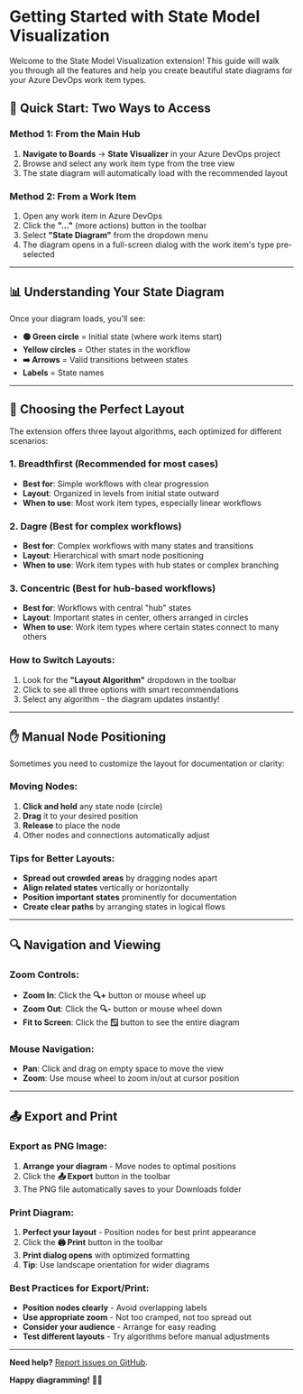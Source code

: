 # Getting Started with State Model Visualization

Welcome to the State Model Visualization extension! This guide will walk you through all the features and help you create beautiful state diagrams for your Azure DevOps work item types.

## 🚀 Quick Start: Two Ways to Access

### Method 1: From the Main Hub
1. **Navigate to Boards** → **State Visualizer** in your Azure DevOps project
2. Browse and select any work item type from the tree view
3. The state diagram will automatically load with the recommended layout

### Method 2: From a Work Item  
1. Open any work item in Azure DevOps
2. Click the **"..."** (more actions) button in the toolbar
3. Select **"State Diagram"** from the dropdown menu
4. The diagram opens in a full-screen dialog with the work item's type pre-selected

---

## 📊 Understanding Your State Diagram

Once your diagram loads, you'll see:
- **🟢 Green circle** = Initial state (where work items start)
- **Yellow circles** = Other states in the workflow  
- **➡️ Arrows** = Valid transitions between states
- **Labels** = State names

---

## 🎨 Choosing the Perfect Layout

The extension offers three layout algorithms, each optimized for different scenarios:

### 1. **Breadthfirst** (Recommended for most cases)
- **Best for**: Simple workflows with clear progression
- **Layout**: Organized in levels from initial state outward
- **When to use**: Most work item types, especially linear workflows

### 2. **Dagre** (Best for complex workflows)
- **Best for**: Complex workflows with many states and transitions
- **Layout**: Hierarchical with smart node positioning
- **When to use**: Work item types with hub states or complex branching

### 3. **Concentric** (Best for hub-based workflows)
- **Best for**: Workflows with central "hub" states
- **Layout**: Important states in center, others arranged in circles
- **When to use**: Work item types where certain states connect to many others

### How to Switch Layouts:
1. Look for the **"Layout Algorithm"** dropdown in the toolbar
2. Click to see all three options with smart recommendations
3. Select any algorithm - the diagram updates instantly!

---

## ✋ Manual Node Positioning

Sometimes you need to customize the layout for documentation or clarity:

### Moving Nodes:
1. **Click and hold** any state node (circle)
2. **Drag** it to your desired position
3. **Release** to place the node
4. Other nodes and connections automatically adjust

### Tips for Better Layouts:
- **Spread out crowded areas** by dragging nodes apart
- **Align related states** vertically or horizontally  
- **Position important states** prominently for documentation
- **Create clear paths** by arranging states in logical flows

---

## 🔍 Navigation and Viewing

### Zoom Controls:
- **Zoom In**: Click the **🔍+** button or mouse wheel up
- **Zoom Out**: Click the **🔍-** button or mouse wheel down  
- **Fit to Screen**: Click the **🪟** button to see the entire diagram

### Mouse Navigation:
- **Pan**: Click and drag on empty space to move the view
- **Zoom**: Use mouse wheel to zoom in/out at cursor position

---

## 📤 Export and Print

### Export as PNG Image:
1. **Arrange your diagram** - Move nodes to optimal positions
2. Click the **📤 Export** button in the toolbar
3. The PNG file automatically saves to your Downloads folder

### Print Diagram:
1. **Perfect your layout** - Position nodes for best print appearance
2. Click the **🖨️ Print** button in the toolbar  
3. **Print dialog opens** with optimized formatting
4. **Tip**: Use landscape orientation for wider diagrams

### Best Practices for Export/Print:
- **Position nodes clearly** - Avoid overlapping labels
- **Use appropriate zoom** - Not too cramped, not too spread out
- **Consider your audience** - Arrange for easy reading
- **Test different layouts** - Try algorithms before manual adjustments

---

**Need help?** [Report issues on GitHub](https://github.com/melborp/StateModelVisualization/issues).

**Happy diagramming!** 🎨✨